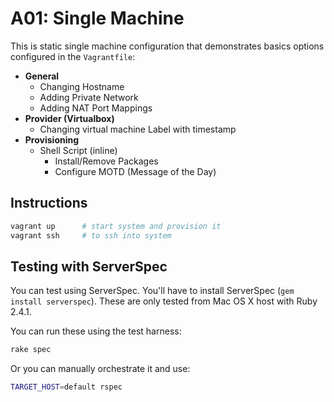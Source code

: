 # **A01: Single Machine**

This is static single machine configuration that demonstrates basics options configured in the `Vagrantfile`:

* **General**
    * Changing Hostname
    * Adding Private Network
    * Adding NAT Port Mappings
* **Provider (Virtualbox)**
    * Changing virtual machine Label with timestamp
* **Provisioning**
    * Shell Script (inline)
      * Install/Remove Packages
      * Configure MOTD (Message of the Day)

## **Instructions**

```bash
vagrant up      # start system and provision it
vagrant ssh     # to ssh into system
```

## **Testing with ServerSpec**

You can test using ServerSpec.  You'll have to install ServerSpec (`gem install serverspec`). These are only tested from Mac OS X host with Ruby 2.4.1.

You can run these using the test harness:

```bash
rake spec
```

Or you can manually orchestrate it and use:

```bash
TARGET_HOST=default rspec
```
